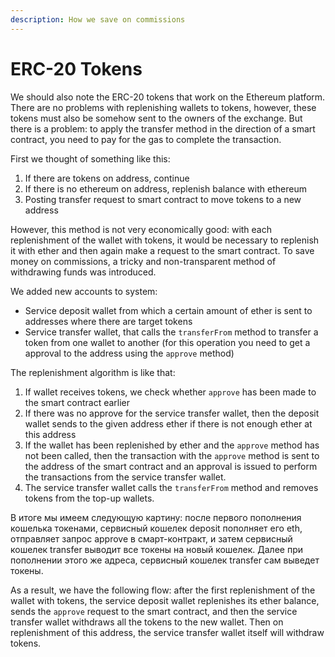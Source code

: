 ```yaml
---
description: How we save on commissions
---
```


# ERC-20 Tokens

We should also note the ERC-20 tokens that work on the Ethereum platform. There are no problems with replenishing wallets to tokens, however, these tokens must also be somehow sent to the owners of the exchange. But there is a problem: to apply the transfer method in the direction of a smart contract, you need to pay for the gas to complete the transaction.

First we thought of something like this:

1. If there are tokens on address, continue
2. If there is no ethereum on address, replenish balance with ethereum
3. Posting transfer request to smart contract to move tokens to a new address

However, this method is not very economically good: with each replenishment of the wallet with tokens, it would be necessary to replenish it with ether and then again make a request to the smart contract. To save money on commissions, a tricky and non-transparent method of withdrawing funds was introduced.

We added new accounts to system:

* Service deposit wallet from which a certain amount of ether is sent to addresses where there are target tokens
* Service transfer wallet, that calls the `transferFrom` method to transfer a token from one wallet to another \(for this operation you need to get a approval to the address using the `approve` method\)

The replenishment algorithm is like that:

1. If wallet receives tokens, we check whether `approve` has been made to the smart contract earlier
2. If there was no approve for the service transfer wallet, then the deposit wallet sends to the given address ether if there is not enough ether at this address
3. If the wallet has been replenished by ether and the `approve` method has not been called, then the transaction with the `approve` method is sent to the address of the smart contract and an approval is issued to perform the transactions from the service transfer wallet.
4. The service transfer wallet calls the `transferFrom` method and removes tokens from the top-up wallets.

В итоге мы имеем следующую картину: после первого пополнения кошелька токенами, сервисный кошелек deposit пополняет его eth, отправляет запрос approve в смарт-контракт, и затем сервисный кошелек transfer выводит все токены на новый кошелек. Далее при пополнении этого же адреса, сервисный кошелек transfer сам выведет токены.  


As a result, we have the following flow: after the first replenishment of the wallet with tokens, the service deposit wallet replenishes its ether balance, sends the `approve` request to the smart contract, and then the service transfer wallet withdraws all the tokens to the new wallet. Then on replenishment of this address, the service transfer wallet itself will withdraw tokens.

